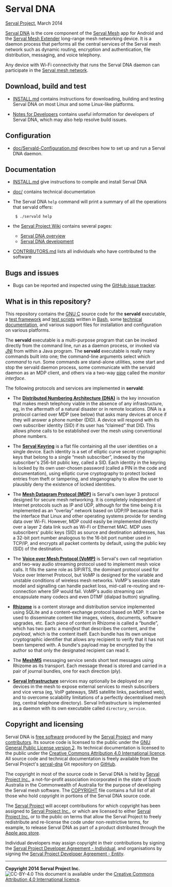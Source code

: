 Serval DNA
==========
[Serval Project][], March 2014

[Serval DNA][] is the core component of the [Serval Mesh][] app for Android and
the [Serval Mesh Extender][] long-range mesh networking device.  It is a daemon
process that performs all the central services of the Serval mesh network
such as dynamic routing, encryption and authentication, file distribution,
messaging, and voice telephony.

Any device with Wi-Fi connectivity that runs the Serval DNA daemon can
participate in the [Serval mesh network][].

Download, build and test
------------------------

 * [INSTALL.md](./INSTALL.md) contains instructions for downloading, building
   and testing Serval DNA on most Linux and some Linux-like platforms.

 * [Notes for Developers](./doc/Development.md) contains useful information for
   developers of Serval DNA, which may also help resolve build issues.

Configuration
-------------

 * [doc/Servald-Configuration.md](./doc/Servald-Configuration.md) describes how
   to set up and run a Serval DNA daemon.

Documentation
-------------

 * [INSTALL.md](./INSTALL.md) give instructions to compile and install Serval DNA

 * [doc/](./doc/) contains technical documentation

 * The Serval DNA `help` command will print a summary of all the operations
   that servald offers:

        $ ./servald help

 * the [Serval Project Wiki][] contains several pages:
   * [Serval DNA overview][Serval DNA]
   * [Serval DNA development][]

 * [CONTRIBUTORS.md](./CONTRIBUTORS.md) lists all individuals who have
   contributed to the software

Bugs and issues
---------------

 * Bugs can be reported and inspected using the [GitHub issue tracker][Serval
   DNA issues].

What is in this repository?
---------------------------

This repository contains the [GNU C][] source code for the **servald**
executable, a [test framework](./testframework.sh) and [test scripts](./tests/)
written in [Bash][], some [technical documentation](./doc/), and various
support files for installation and configuration on various platforms.

The **servald** executable is a multi-purpose program that can be invoked
directly from the command line, run as a daemon process, or invoked via [JNI][]
from within a Java program.  The **servald** executable is really many commands
built into one; the command-line arguments select which *command* to run.  Some
commands are stand-alone utilities, some start and stop the servald daemon
process, some communicate with the servald daemon as an MDP client, and others
via a two-way [pipe][] called the *monitor interface*.

The following protocols and services are implemented in **servald**:

 * The **[Distributed Numbering Architecture (DNA)][DNA]** is the key
   innovation that makes mesh telephony viable in the absence of any
   infrastructure, eg, in the aftermath of a natural disaster or in remote
   locations.  DNA is a protocol carried over MDP (see below) that asks many
   devices at once if they will answer a phone number (DID).  A device will
   respond with its own subscriber identity (SID) if its user has “claimed”
   that DID.   This allows phone calls to be established over the mesh using
   conventional phone numbers.

 * The **[Serval Keyring][]** is a flat file containing all the user identities
   on a single device.  Each identity is a set of elliptic curve secret
   cryptographic keys that belong to a single “mesh subscriber”, indexed by the
   subscriber's 256-bit public key, called a SID.  Each identity in the keyring
   is locked by its own user-chosen password (called a PIN in the code and
   documentation), using elliptic curve cryptography to protect locked entries
   from theft or tampering, and steganography to allow the user to plausibly
   deny the existence of locked identities.

 * The **[Mesh Datagram Protocol (MDP)][MDP]** is Serval's own layer 3 protocol
   designed for secure mesh networking.  It is completely independent of
   Internet protocols such as IP and UDP, although for the time being it is
   implemented as an “overlay” network based on UDP/IP because that is the
   interface that Linux and other operating systems provide for sending data
   over Wi-Fi.  However, MDP could easily be implemented directly over a layer
   2 data link such as Wi-Fi or Ethernet MAC.  MDP uses subscribers' public
   keys (SID) as source and destination addresses, has a 32-bit port number
   analogous to the 16-bit port number used in TCP/IP, and encrypts all packet
   contents by default, using the public key (SID) of the destination.

 * The **[Voice over Mesh Protocol (VoMP)][VoMP]** is Serval's own call
   negotiation and two-way audio streaming protocol used to implement mesh
   voice calls.  It fills the same role as SIP/RTS, the dominant protocol used
   for Voice over Internet Protocol, but VoMP is designed for the variable and
   unstable conditions of wireless mesh networks.  VoMP's session state model
   and signalling can handle packet loss, mid-call re-routing and re-connection
   where SIP would fail.  VoMP's audio streaming can encapsulate many codecs
   and even DTMF (dialpad button) signalling.

 * **[Rhizome][]** is a content storage and distribution service implemented
   using SQLite and a content-exchange protocol based on MDP.  It can be used
   to disseminate content like images, videos, documents, software upgrades,
   etc.  Each piece of content in Rhizome is called a “bundle”, which has two
   parts: a *manifest* that describes the content, and the *payload*, which is
   the content itself.  Each bundle has its own unique cryptographic identifier
   that allows any recipient to verify that it has not been tampered with.  A
   bundle's payload may be encrypted by the author so that only the designated
   recipient can read it.

 * The **[MeshMS][]** messaging service sends short text messages using Rhizome
   as its transport.  Each message thread is stored and carried in a pair of
   journal bundles, one for each direction (ply).

 * **[Serval Infrastructure][]** services may optionally be deployed on any devices
   in the mesh to expose external services to mesh subscribers and vice versa
   (eg, VoIP gateways, SMS satellite links, packetised web), and to overcome
   scalability limitations of a perfectly decentralised mesh (eg, central
   telephone directory).  Serval Infrastructure is implemented as a daemon with
   its own executable called `directory_service`.

Copyright and licensing
-----------------------

Serval DNA is [free software][] produced by the [Serval Project][] and many
[contributors][].  Its source code is licensed to the public under the [GNU
General Public License version 2][GPL2].  Its technical documentation is
licensed to the public under the [Creative Commons Attribution 4.0
International licence][CC BY 4.0].  All source code and technical documentation
is freely available from the Serval Project's [serval-dna][] Git repository on
[GitHub][].

The copyright in most of the source code in Serval DNA is held by [Serval
Project Inc.][SPI], a not-for-profit association incorporated in the state of
South Australia in the Commonwealth of Australia for the purpose of developing
the Serval mesh software.  The [COPYRIGHT][] file contains a full list of all
those who hold copyright in portions of the Serval DNA source code.

The [Serval Project][] will accept contributions for which copyright has been
assigned to [Serval Project Inc.][SPI], or which are licensed to either [Serval
Project Inc.][SPI] or to the public on terms that allow the Serval Project to
freely redistribute and re-license the code under non-restrictive terms, for
example, to release Serval DNA as part of a product distributed through the
[Apple app store][].

Individual developers may assign copyright in their contributions by signing
the [Serval Project Developer Agreement - Individual][individ], and
organisations by signing the [Serval Project Developer Agreement -
Entity][entity].

-----
**Copyright 2014 Serval Project Inc.**  
![CC-BY-4.0](./cc-by-4.0.png)
This document is available under the [Creative Commons Attribution 4.0 International licence][CC BY 4.0].


[Serval Project]: http://www.servalproject.org/
[Serval Project Wiki]: http://developer.servalproject.org/
[Serval DNA]: http://developer.servalproject.org/dokuwiki/doku.php?id=content:servaldna:
[Serval DNA development]: http://developer.servalproject.org/dokuwiki/doku.php?id=content:servaldna:development
[Serval Mesh]: http://developer.servalproject.org/dokuwiki/doku.php?id=content:servalmesh:
[Serval Mesh Extender]: http://developer.servalproject.org/dokuwiki/doku.php?id=content:meshextender:
[Serval mesh network]: http://developer.servalproject.org/dokuwiki/doku.php?id=content:tech:mesh_network
[SPI]: http://developer.servalproject.org/dokuwiki/doku.php?id=content:spi
[serval-dna]: https://github.com/servalproject/serval-dna
[batphone]: https://github.com/servalproject/batphone
[Serval DNA issues]: https://github.com/servalproject/serval-dna/issues
[issue #28]: https://github.com/servalproject/serval-dna/issues/28
[GNU C]: http://gcc.gnu.org/
[daemon]: http://en.wikipedia.org/wiki/Daemon_(computing)
[free software]: http://www.gnu.org/philosophy/free-sw.html
[contributors]: /servalproject/serval-dna/blob/development/CONTRIBUTORS.md
[GitHub]: https://github.com/servalproject
[COPYRIGHT]: ./COPYRIGHT.txt
[GPL2]: ./GPL-2.0.txt
[Apple app store]: http://www.fsf.org/blogs/licensing/more-about-the-app-store-gpl-enforcement
[individ]: http://developer.servalproject.org/files/serval_project_inc-individual.pdf
[entity]: http://developer.servalproject.org/files/serval_project_inc-entity.pdf
[DNA]: http://developer.servalproject.org/dokuwiki/doku.php?id=content:tech:dna
[Serval Keyring]: http://developer.servalproject.org/dokuwiki/doku.php?id=content:tech:keyring
[MDP]: http://developer.servalproject.org/dokuwiki/doku.php?id=content:tech:mdp
[VoMP]: http://developer.servalproject.org/dokuwiki/doku.php?id=content:tech:vomp
[Rhizome]: http://developer.servalproject.org/dokuwiki/doku.php?id=content:tech:rhizome
[MeshMS]: http://developer.servalproject.org/dokuwiki/doku.php?id=content:tech:meshms
[Serval Infrastructure]: http://developer.servalproject.org/dokuwiki/doku.php?id=content:tech:serval_infrastructure
[JNI]: http://en.wikipedia.org/wiki/Java_Native_Interface
[Bash]: http://en.wikipedia.org/wiki/Bash_(Unix_shell)
[pipe]: http://www.kernel.org/doc/man-pages/online/pages/man2/pipe.2.html
[CC BY 4.0]: ./LICENSE-DOCUMENTATION.md
